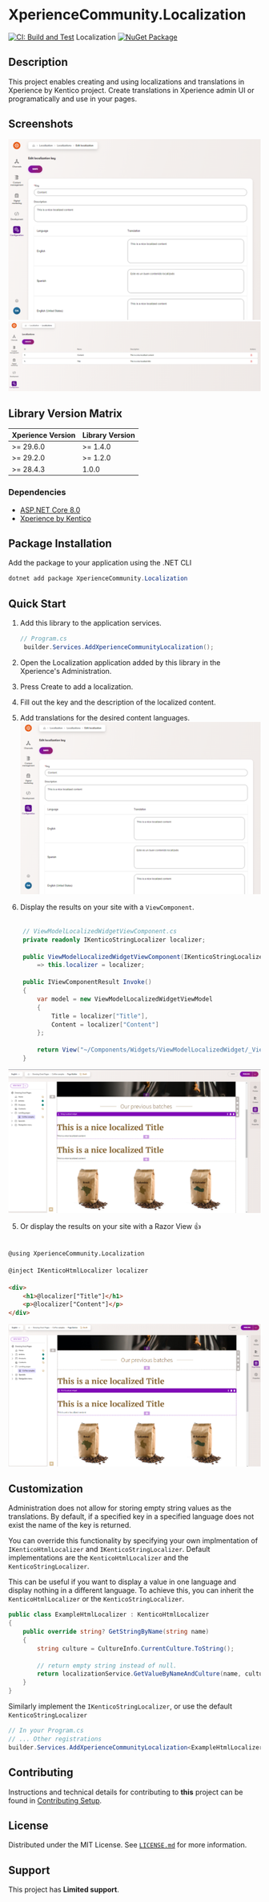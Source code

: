 # XperienceCommunity.Localization

[![CI: Build and Test](https://github.com/nittin-cz/xperience-community-localization/actions/workflows/ci.yml/badge.svg)](https://github.com/nittin-cz/xperience-community-localization/actions/workflows/ci.yml) Localization [![NuGet Package](https://img.shields.io/nuget/v/XperienceCommunity.Localization.svg)](https://www.nuget.org/packages/XperienceCommunity.Localization)

## Description

This project enables creating and using localizations and translations in Xperience by Kentico project.
Create translations in Xperience admin UI or programatically and use in your pages.

## Screenshots

![Administration localization edit form](/images/xperience-administration-edit-localization-key.png)
![Administration key listing page](/images/xperience-administration-key-listing.png)

## Library Version Matrix

| Xperience Version | Library Version |
| ----------------- | --------------- |
| >= 29.6.0         | >= 1.4.0        |
| >= 29.2.0         | >= 1.2.0        |
| >= 28.4.3         | 1.0.0           |

### Dependencies

- [ASP.NET Core 8.0](https://dotnet.microsoft.com/en-us/download)
- [Xperience by Kentico](https://docs.kentico.com/changelog)

## Package Installation

Add the package to your application using the .NET CLI

```powershell
dotnet add package XperienceCommunity.Localization
```

## Quick Start

1. Add this library to the application services.

   ```csharp
   // Program.cs
    builder.Services.AddXperienceCommunityLocalization();
   ```
2. Open the Localization application added by this library in the Xperience's Administration.
3. Press Create to add a localization.
4. Fill out the key and the description of the localized content.
5. Add translations for the desired content languages. ![Administration localization edit form](/images/xperience-administration-edit-localization-key.png)
6. Display the results on your site with a `ViewComponent`.

```csharp
    
    // ViewModelLocalizedWidgetViewComponent.cs
    private readonly IKenticoStringLocalizer localizer;

    public ViewModelLocalizedWidgetViewComponent(IKenticoStringLocalizer localizer)
        => this.localizer = localizer;

    public IViewComponentResult Invoke()
    {
        var model = new ViewModelLocalizedWidgetViewModel
        {
            Title = localizer["Title"],
            Content = localizer["Content"]
        };

        return View("~/Components/Widgets/ViewModelLocalizedWidget/_ViewModelLocalizedWidget.cshtml", model);
    }

```

![Administration string localizer example](/images/example-localization-string-localized-widget.png)

5. Or display the results on your site with a Razor View 👍
```html

@using XperienceCommunity.Localization

@inject IKenticoHtmlLocalizer localizer

<div>
    <h1>@localizer["Title"]</h1>
    <p>@localizer["Content"]</p>
</div>

```

![Administration html localizer example](/images/example-localization-html-localized-widget.png)

## Customization
Administration does not allow for storing empty string values as the translations. By default, if a specified key in a specified language does not exist the name of the key is returned.

You can override this functionality by specifying your own implmentation of `IKenticoHtmlLocalizer` and `IKenticoStringLocalizer`. Default implementations are the `KenticoHtmlLocalizer` and the `KenticoStringLocalizer`.

This can be useful if you want to display a value in one language and display nothing in a different language.
To achieve this, you can inherit the `KenticoHtmlLocalizer` or the `KenticoStringLocalizer`.

```csharp
public class ExampleHtmlLocalizer : KenticoHtmlLocalizer
{
    public override string? GetStringByName(string name)
    {
        string culture = CultureInfo.CurrentCulture.ToString();

        // return empty string instead of null.
        return localizationService.GetValueByNameAndCulture(name, culture) ?? string.Empty;
    }
}
```

Similarly implement the `IKenticoStringLocalizer`, or use the default `KenticoStringLocalizer`

```csharp
// In your Program.cs
// ... Other registrations
builder.Services.AddXperienceCommunityLocalization<ExampleHtmlLocalizer, KenticoStringLocalizer>();
```

## Contributing

Instructions and technical details for contributing to **this** project can be found in [Contributing Setup](./docs/Contributing-Setup.md).

## License

Distributed under the MIT License. See [`LICENSE.md`](./LICENSE.md) for more information.

## Support

This project has **Limited support**.
